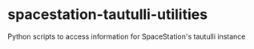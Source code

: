 # spacestation-tautulli-utilities
Python scripts to access information for SpaceStation's tautulli instance
